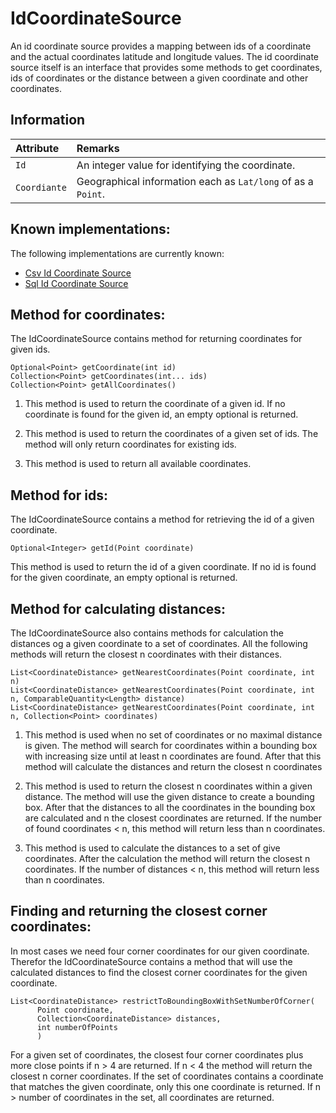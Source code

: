 # IdCoordinateSource
An id coordinate source provides a mapping between ids of a coordinate and the actual coordinates
latitude and longitude values. The id coordinate source itself is an interface that provides some
methods to get coordinates, ids of coordinates or the distance between a given coordinate and other
coordinates.


## Information

| Attribute    | Remarks                                                      |
|:-------------|:-------------------------------------------------------------|
| `Id`         | An integer value for identifying the coordinate.             |
| `Coordiante` | Geographical information each as `Lat/long` of as a `Point`. |



## Known implementations:
The following implementations are currently known:

- [Csv Id Coordinate Source](/io/csvfiles)
- [Sql Id Coordinate Source](/io/sql)


## Method for coordinates:
The IdCoordinateSource contains method for returning coordinates for given ids.

    Optional<Point> getCoordinate(int id)
    Collection<Point> getCoordinates(int... ids)
    Collection<Point> getAllCoordinates()

1. This method is used to return the coordinate of a given id. If no coordinate is found for
the given id, an empty optional is returned.

2. This method is used to return the coordinates of a given set of ids. The method will only return
coordinates for existing ids.

3. This method is used to return all available coordinates.


## Method for ids:

The IdCoordinateSource contains a method for retrieving the id of a given coordinate.

    Optional<Integer> getId(Point coordinate)

This method is used to return the id of a given coordinate. If no id is found for the given
coordinate, an empty optional is returned.


## Method for calculating distances:
The IdCoordinateSource also contains methods for calculation the distances og a given coordinate 
to a set of coordinates. All the following methods will return the closest n coordinates with their 
distances.

    List<CoordinateDistance> getNearestCoordinates(Point coordinate, int n)
    List<CoordinateDistance> getNearestCoordinates(Point coordinate, int n, ComparableQuantity<Length> distance)
    List<CoordinateDistance> getNearestCoordinates(Point coordinate, int n, Collection<Point> coordinates)


1. This method is used when no set of coordinates or no maximal distance is given. The method will
search for coordinates within a bounding box with increasing size until at least n coordinates are 
found. After that this method will calculate the distances and return the closest n coordinates

2. This method is used to return the closest n coordinates within a given distance. The method will
use the given distance to create a bounding box. After that the distances to all the coordinates in
the bounding box are calculated and n the closest coordinates are returned. If the number of found 
coordinates < n, this method will return less than n coordinates.

3. This method is used to calculate the distances to a set of give coordinates. After the calculation
the method will return the closest n coordinates. If the number of distances < n, this method will
return less than n coordinates.


## Finding and returning the closest corner coordinates:
In most cases we need four corner coordinates for our given coordinate. Therefor the 
IdCoordinateSource contains a method that will use the calculated distances to find the closest 
corner coordinates for the given coordinate.

    List<CoordinateDistance> restrictToBoundingBoxWithSetNumberOfCorner(
          Point coordinate,
          Collection<CoordinateDistance> distances,
          int numberOfPoints
          )

For a given set of coordinates, the closest four corner coordinates plus more close points if n > 4
are returned. If n < 4 the method will return the closest n corner coordinates. If the set of 
coordinates contains a coordinate that matches the given coordinate, only this one coordinate is
returned. If n > number of coordinates in the set, all coordinates are returned.